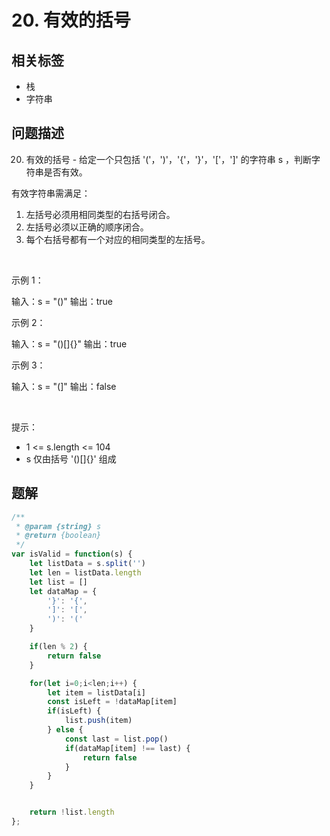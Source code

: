 
# 20. 有效的括号

## 相关标签

- 栈
- 字符串

## 问题描述 

20. 有效的括号 - 给定一个只包括 '('，')'，'{'，'}'，'['，']' 的字符串 s ，判断字符串是否有效。

有效字符串需满足：

 1. 左括号必须用相同类型的右括号闭合。
 2. 左括号必须以正确的顺序闭合。
 3. 每个右括号都有一个对应的相同类型的左括号。

 

示例 1：


输入：s = "()"
输出：true


示例 2：


输入：s = "()[]{}"
输出：true


示例 3：


输入：s = "(]"
输出：false


 

提示：

 * 1 <= s.length <= 104
 * s 仅由括号 '()[]{}' 组成

## 题解


```ts
/**
 * @param {string} s
 * @return {boolean}
 */
var isValid = function(s) {
    let listData = s.split('')
    let len = listData.length 
    let list = []
    let dataMap = {
        '}': '{',
        ']': '[',
        ')': '('
    }

    if(len % 2) {
        return false
    }

    for(let i=0;i<len;i++) {
        let item = listData[i]
        const isLeft = !dataMap[item]
        if(isLeft) {
            list.push(item)
        } else {
            const last = list.pop()
            if(dataMap[item] !== last) {
                return false
            } 
        }
    }


    return !list.length
};
````